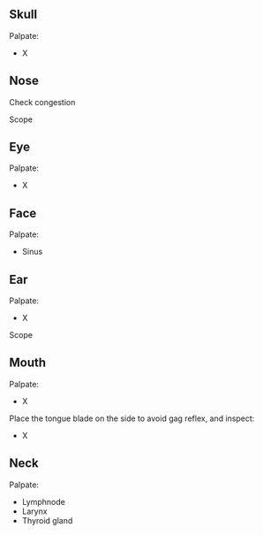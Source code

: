 ## Skull

Palpate:

- X

## Nose

Check congestion

Scope

## Eye

Palpate:

- X

## Face

Palpate:

- Sinus

## Ear

Palpate:

- X

Scope

## Mouth

Palpate:

- X

Place the tongue blade on the side to avoid gag reflex, and inspect:

- X

## Neck

Palpate:

- Lymphnode
- Larynx
- Thyroid gland
